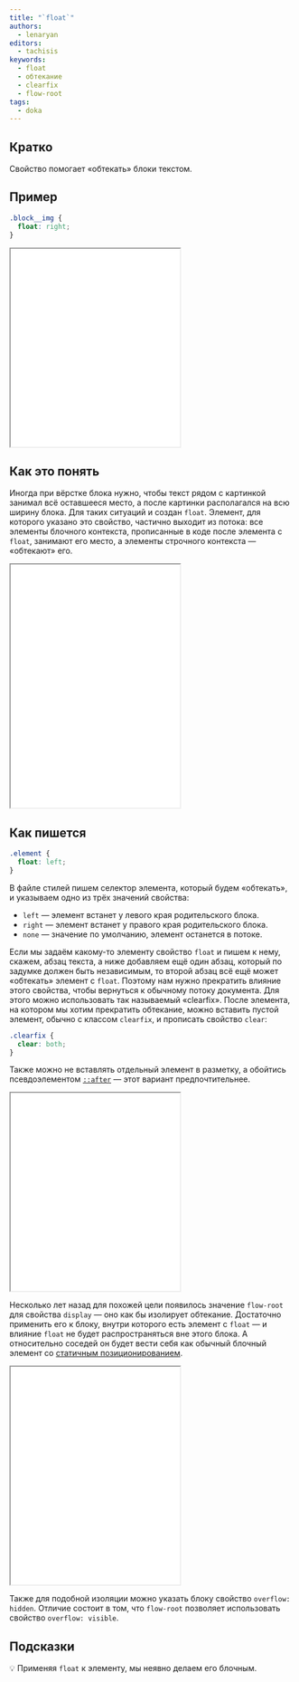 ```yaml
---
title: "`float`"
authors:
  - lenaryan
editors:
  - tachisis
keywords:
  - float
  - обтекание
  - clearfix
  - flow-root
tags:
  - doka
---
```


## Кратко

Свойство помогает «обтекать» блоки текстом.

## Пример

```css
.block__img {
  float: right;
}
```

<iframe title="Обтекание" src="demos/float/" height="350"></iframe>

## Как это понять

Иногда при вёрстке блока нужно, чтобы текст рядом с картинкой занимал всё оставшееся место, а после картинки располагался на всю ширину блока. Для таких ситуаций и создан `float`. Элемент, для которого указано это свойство, частично выходит из потока: все элементы блочного контекста, прописанные в коде после элемента с `float`, занимают его место, а элементы строчного контекста — «обтекают» его.

<iframe title="Float до и после" src="demos/float-before-after/" height="430"></iframe>

## Как пишется

```css
.element {
  float: left;
}
```

В файле стилей пишем селектор элемента, который будем «обтекать», и указываем одно из трёх значений свойства:

- `left` — элемент встанет у левого края родительского блока.
- `right` — элемент встанет у правого края родительского блока.
- `none` — значение по умолчанию, элемент останется в потоке.

Если мы задаём какому-то элементу свойство `float` и пишем к нему, скажем, абзац текста, а ниже добавляем ещё один абзац, который по задумке должен быть независимым, то второй абзац всё ещё может «обтекать» элемент с `float`. Поэтому нам нужно прекратить влияние этого свойства, чтобы вернуться к обычному потоку документа. Для этого можно использовать так называемый «clearfix». После элемента, на котором мы хотим прекратить обтекание, можно вставить пустой элемент, обычно с классом `clearfix`, и прописать свойство `clear`:

```css
.clearfix {
  clear: both;
}
```

Также можно не вставлять отдельный элемент в разметку, а обойтись псевдоэлементом [`::after`](/css/after/) — этот вариант предпочтительнее.

<iframe title="clearfix" src="demos/clearfix/" height="350"></iframe>

Несколько лет назад для похожей цели появилось значение `flow-root` для свойства `display` — оно как бы изолирует обтекание. Достаточно применить его к блоку, внутри которого есть элемент с `float` — и влияние `float` не будет распространяться вне этого блока. А относительно соседей он будет вести себя как обычный блочный элемент со [статичным позиционированием](/css/position).

<iframe title="flow-root" src="demos/flow-root/" height="385"></iframe>

Также для подобной изоляции можно указать блоку свойство `overflow: hidden`. Отличие состоит в том, что `flow-root` позволяет использовать свойство `overflow: visible`.

## Подсказки

💡 Применяя `float` к элементу, мы неявно делаем его блочным.
